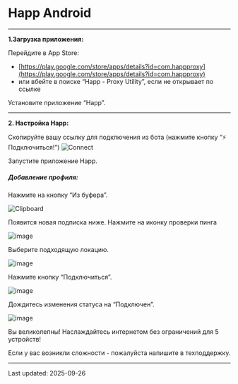 # Happ Android
------------


**1.Загрузка приложения:**

Перейдите в App Store:
- [https://play.google.com/store/apps/details?id=com.happproxy](https://play.google.com/store/apps/details?id=com.happproxy)
- или вбейте в поиске “Happ - Proxy Utility”, если не открывает по ссылке

Установите приложение “Happ”.

------------
**2. Настройка Happ:**

Скопируйте вашу ссылку для подключения из бота (нажмите кнопку “⚡️ Подключиться!”)
![Connect](https://raw.githubusercontent.com/skypathv/happ/main/images/common/status.png)

Запустите приложение Happ.

##### Добавление профиля:

Нажмите на кнопку “Из буфера”.

![Clipboard](https://raw.githubusercontent.com/skypathv/happ/main/images/ios-macos-android/happ/clipboard.PNG)

Появится новая подписка ниже. Нажмите на иконку проверки пинга

![image](https://raw.githubusercontent.com/skypathv/happ/main/images/ios-macos-android/happ/ping.PNG)

Выберите подходящую локацию.

![image](https://raw.githubusercontent.com/skypathv/happ/main/images/ios-macos-android/happ/ping_out.PNG)

Нажмите кнопку “Подключиться”.

![image](https://raw.githubusercontent.com/skypathv/happ/main/images/ios-macos-android/happ/connect.PNG)

Дождитесь изменения статуса на “Подключен”.

![image](https://raw.githubusercontent.com/skypathv/happ/main/images/ios-macos-android/happ/connected.PNG)

Вы великолепны! Наслаждайтесь интернетом без ограничений для 5 устройств!

Если у вас возникли сложности - пожалуйста напишите в техподдержку.




-----------
Last updated: 2025-09-26 

